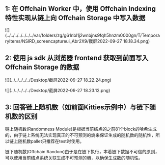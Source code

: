 ## 1:  在 Offchain Worker 中，使用 Offchain Indexing 特性实现从链上向 Offchain Storage 中写入数据
![](../../../../../../../var/folders/zg/g61nbl1j2wnbjns9fqh5hnzm0000gn/T/TemporaryItems/NSIRD_screencaptureui_Abr2X9/截屏2022-09-27 18.18.34.png)
## 2: 使用 js sdk 从浏览器 frontend 获取到前面写入 Offchain Storage 的数据

![](../../../../../Desktop/截屏2022-09-27 18.22.24.png)

![](../../../../../Desktop/截屏2022-09-27 18.23.12.png)

## 3: 回答链上随机数（如前面Kitties示例中）与链下随机数的区别

链上随机数(Randomness Module)是根据当前结点的之前81个block的哈希生成的，由于链上系统无法实现真正的不可预测的熵来保证生成的随机数的随机性，所以链上随机数pallet只推荐在test时使用。

链下随机数(Offchain Random)由于是在链下执行，本着链下数据不可信的原则，可以使用当前结点系统关联生成不可预测的熵，以确保生成数的随机性。
